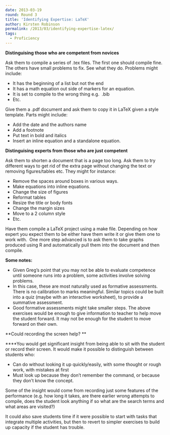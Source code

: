 ```yaml
---
date: 2013-03-19
round: Round 3
title: 'Identifying Expertise: LaTeX'
author: Kirsten Robinson
permalink: /2013/03/identifying-expertise-latex/
tags:
  - Proficiency
---
```

**Distinguising those who are competent from novices**

Ask them to compile a series of .tex files. The first one should compile fine.  The others have small problems to fix. See what they do. Problems might include:

*   It has the beginning of a list but not the end
*   It has a math equation out side of markers for an equation.
*   It is set to compile to the wrong thing e.g.  .bib
*   Etc.

Give them a .pdf document and ask them to copy it in LaTeX given a style template. Parts might include:

*   Add the date and the authors name
*   Add a footnote
*   Put text in bold and italics
*   Insert an inline equation and a standalone equation.

**Distinguising experts from those who are just competent**

Ask them to shorten a document that is a page too long. Ask them to try different ways to get rid of the extra page without changing the text or removing figures/tables etc. They might for instance:

*   Remove the spaces around boxes in various ways.
*   Make equations into inline equations.
*   Change the size of figures
*   Reformat tables
*   Resize the title or body fonts
*   Change the margin sizes
*   Move to a 2 column style
*   Etc.

Have them compile a LaTeX project using a make file. Depending on how expert you expect them to be either have them write it or give them one to work with.  One more step advanced is to ask them to take graphs produced using R and automatically pull them into the document and then compile.

**Some notes:**

*   Given Greg’s point that you may not be able to evaluate competence until someone runs into a problem, some activities involve solving problems.
*   In this case, these are most naturally used as formative assessments. There is no calibration to marks meaningful. Similar topics could be built into a quiz (maybe with an interactive worksheet), to provide a summative assessment.
*   Good formative assessments might take smaller steps. The above exercises would be enough to give information to teacher to help move the student forward. It may not be enough for the student to move forward on their own.

**Could recording the screen help? **

****You would get significant insight from being able to sit with the student or record their screen. It would make it possible to distinguish between students who:

*   Can do without looking it up quickly/easily, with some thought or rough work, with mistakes at first
*   Must look up because they don’t remember the command, or because they don’t know the concept.

Some of the insight would come from recording just some features of the performance (e.g. how long it takes, are there earlier wrong attempts to compile, does the student look anything if so what are the search terms and what areas are visited?)

It could also save students time if it were possible to start with tasks that integrate multiple activities, but then to revert to simpler exercises to build up capacity if the student has trouble.
